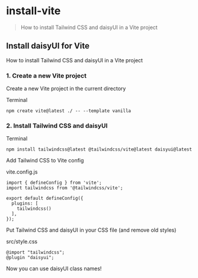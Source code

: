 # install-vite

> How to install Tailwind CSS and daisyUI in a Vite project

## Install daisyUI for Vite

How to install Tailwind CSS and daisyUI in a Vite project

### [](#1-create-a-new-vite-project)1\. Create a new Vite project

Create a new Vite project in the current directory

Terminal

    npm create vite@latest ./ -- --template vanilla

### [](#2-install-tailwind-css-and-daisyui)2\. Install Tailwind CSS and daisyUI

Terminal

    npm install tailwindcss@latest @tailwindcss/vite@latest daisyui@latest

Add Tailwind CSS to Vite config

vite.config.js

    import { defineConfig } from 'vite';
    import tailwindcss from '@tailwindcss/vite';

    export default defineConfig({
      plugins: [
        tailwindcss()
      ],
    });

Put Tailwind CSS and daisyUI in your CSS file (and remove old styles)

src/style.css

    @import "tailwindcss";
    @plugin "daisyui";

Now you can use daisyUI class names!

